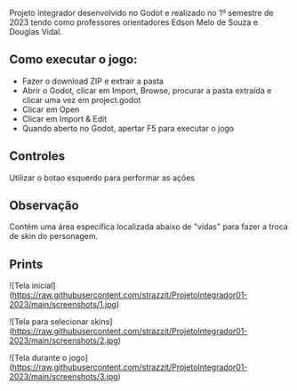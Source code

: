 Projeto integrador desenvolvido no Godot e realizado no 1º semestre de 2023 tendo como professores orientadores Edson Melo de Souza e Douglas Vidal.

## Como executar o jogo:
- Fazer o download ZIP e extrair a pasta
- Abrir o Godot, clicar em Import, Browse, procurar a pasta extraída e clicar uma vez em project.godot
- Clicar em Open
- Clicar em Import & Edit 
- Quando aberto no Godot, apertar F5 para executar o jogo

## Controles
Utilizar o botao esquerdo para performar as ações

## Observação
Contém uma área específica localizada abaixo de "vidas" para fazer a troca de skin do personagem.

## Prints

![Tela inicial] (https://raw.githubusercontent.com/strazzit/ProjetoIntegrador01-2023/main/screenshots/1.jpg)

![Tela para selecionar skins] (https://raw.githubusercontent.com/strazzit/ProjetoIntegrador01-2023/main/screenshots/2.jpg)

![Tela durante o jogo] (https://raw.githubusercontent.com/strazzit/ProjetoIntegrador01-2023/main/screenshots/3.jpg)
